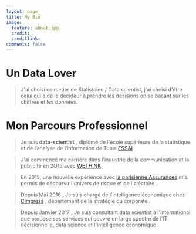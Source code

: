 ```yaml
---
layout: page
title: My Bio 
image:
  feature: about.jpg
  credit: 
  creditlink: 
comments: false
---
```


# Un Data Lover
> J'ai choisi ce metier de Statistcien / Data scientist, j'ai choisi d'être celui qui aide le décideur à prendre les désisions en se basant sur les chiffres et les données. 

# Mon Parcours Professionnel
> Je suis  **data-scientist** , diplômé de l'école supérieure de la statistique et de l’analyse de l’information de Tunis [ESSAI](http://www.essai.rnu.tn).

> J'ai commencé ma carrière dans l'industrie de la communication et la publicité en 2O13 avec [WETHINK](http://wethink.tn)

> En 2015, une nouvelle expérience avec [la parisienne Assurances](http://la-parisienne.fr) m'a permis de décourvir l'univers de risque et de l'aléatoire . 

> Depuis Mai 2016 , Je suis chargé de l'intelligence économique chez [Cimpress](http://www.cimpress.com) , département de la stratégie du corporate . 

> Depuis Janvier 2017 , Je suis consultant data scientist à l'international que propose ses services  qui couvre un large spectre de l'IT décisionnelle, data science et l'intelligence économique .
